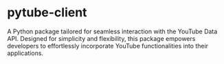 # pytube-client
A Python package tailored for seamless interaction with the YouTube Data API. Designed for simplicity and flexibility, this package empowers developers to effortlessly incorporate YouTube functionalities into their applications.
